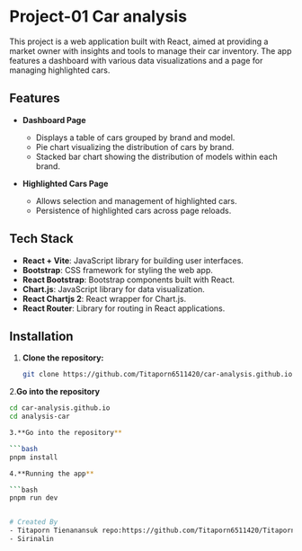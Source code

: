 # Project-01 Car analysis
This project is a web application built with React, aimed at providing a market owner with insights and tools to manage their car inventory. The app features a dashboard with various data visualizations and a page for managing highlighted cars.

## Features

- **Dashboard Page**
  - Displays a table of cars grouped by brand and model.
  - Pie chart visualizing the distribution of cars by brand.
  - Stacked bar chart showing the distribution of models within each brand.

- **Highlighted Cars Page**
  - Allows selection and management of highlighted cars.
  - Persistence of highlighted cars across page reloads.
 
## Tech Stack

- **React + Vite**: JavaScript library for building user interfaces.
- **Bootstrap**: CSS framework for styling the web app.
- **React Bootstrap**: Bootstrap components built with React.
- **Chart.js**: JavaScript library for data visualization.
- **React Chartjs 2**: React wrapper for Chart.js.
- **React Router**: Library for routing in React applications.

## Installation

1. **Clone the repository:**

   ```bash
   git clone https://github.com/Titaporn6511420/car-analysis.github.io.git
   
2.**Go into the repository**

  ```bash
  cd car-analysis.github.io
  cd analysis-car

3.**Go into the repository**

  ```bash
  pnpm install

4.**Running the app**

  ```bash
  pnpm run dev


# Created By
- Titaporn Tienanansuk repo:https://github.com/Titaporn6511420/Titaporn6511420.github.io.git
- Sirinalin
